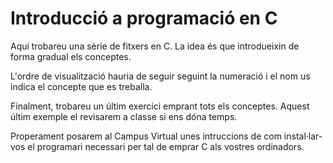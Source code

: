 # Introducció a programació en C

Aqui trobareu una sèrie de fitxers en C. La idea és que introdueixin de forma gradual els conceptes.

L'ordre de visualització hauria de seguir seguint la numeració i el nom us indica el concepte que es treballa.

Finalment, trobareu un últim exercici emprant tots els conceptes. Aquest últim exemple el revisarem a classe si ens dóna temps.

Properament posarem al Campus Virtual unes intruccions de com instal·lar-vos el programari necessari per tal de emprar C als vostres ordinadors.
